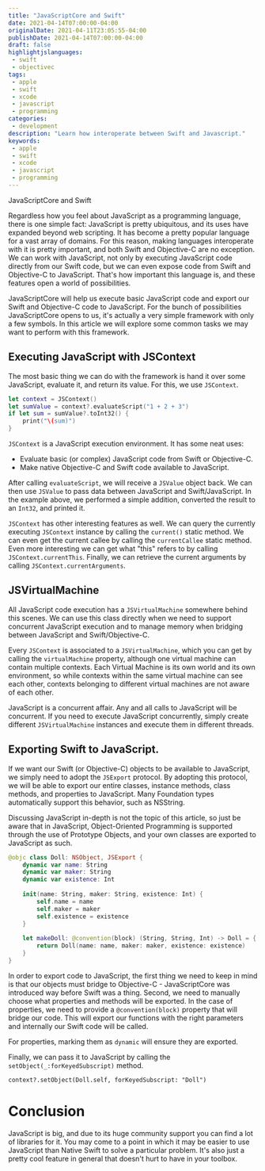 ```yaml
---
title: "JavaScriptCore and Swift"
date: 2021-04-14T07:00:00-04:00
originalDate: 2021-04-11T23:05:55-04:00
publishDate: 2021-04-14T07:00:00-04:00
draft: false
highlightjslanguages:
 - swift
 - objectivec
tags:
 - apple
 - swift
 - xcode
 - javascript
 - programming
categories:
 - development
description: "Learn how interoperate between Swift and Javascript."
keywords:
 - apple
 - swift
 - xcode
 - javascript
 - programming
---
```


JavaScriptCore and Swift

Regardless how you feel about JavaScript as a programming language, there is one simple fact: JavaScript is pretty ubiquitous, and its uses have expanded beyond web scripting. It has become a pretty popular language for a vast array of domains. For this reason, making languages interoperate with it is pretty important, and both Swift and Objective-C are no exception. We can work with JavaScript, not only by executing JavaScript code directly from our Swift code, but we can even expose code from Swift and Objective-C to JavaScript. That's how important this language is, and these features open a world of possibilities.

JavaScriptCore will help us execute basic JavaScript code and export our Swift and Objective-C code to JavaScript. For the bunch of possibilities JavaScriptCore opens to us, it's actually a very simple framework with only a few symbols. In this article we will explore some common tasks we may want to perform with this framework.

## Executing JavaScript with JSContext

The most basic thing we can do with the framework is hand it over some JavaScript, evaluate it, and return its value. For this, we use `JSContext`.

```swift
let context = JSContext()
let sumValue = context?.evaluateScript("1 + 2 + 3")
if let sum = sumValue?.toInt32() {
    print("\(sum)")
}
```

`JSContext` is a JavaScript execution environment. It has some neat uses:

* Evaluate basic (or complex) JavaScript code from Swift or Objective-C.
* Make native Objective-C and Swift code available to JavaScript.

After calling `evaluateScript`, we will receive a `JSValue` object back. We can then use `JSValue` to pass data between JavaScript and Swift/JavaScript. In the example above, we performed a simple addition, converted the result to an `Int32`, and printed it.

`JSContext` has other interesting features as well. We can query the currently executing `JSContext` instance by calling the `current()` static method. We can even get the current callee by calling the `currentCallee` static method. Even more interesting we can get what "this" refers to by calling `JSContext.currentThis`. Finally, we can retrieve the current arguments by calling `JSContext.currentArguments`.

## JSVirtualMachine

All JavaScript code execution has a `JSVirtualMachine` somewhere behind this scenes. We can use this class directly when we need to support concurrent JavaScript execution and to manage memory when bridging between JavaScript and Swift/Objective-C.

Every `JSContext` is associated to a `JSVirtualMachine`, which you can get by calling the `virtualMachine` property, although one virtual machine can contain multiple contexts. Each Virtual Machine is its own world and its own environment, so while contexts within the same virtual machine can see each other, contexts belonging to different virtual machines are not aware of each other.

JavaScript is a concurrent affair. Any and all calls to JavaScript will be concurrent. If you need to execute JavaScript concurrently, simply create different `JSVirtualMachine` instances and execute them in different threads.

## Exporting Swift to JavaScript.

If we want our Swift (or Objective-C) objects to be available to JavaScript, we simply need to adopt the `JSExport` protocol. By adopting this protocol, we will be able to export our entire classes, instance methods, class methods, and properties to JavaScript. Many Foundation types automatically support this behavior, such as NSString.

Discussing JavaScript in-depth is not the topic of this article, so just be aware that in JavaScript, Object-Oriented Programming is supported through the use of Prototype Objects, and your own classes are exported to JavaScript as such.

```Swift
@objc class Doll: NSObject, JSExport {
    dynamic var name: String
    dynamic var maker: String
    dynamic var existence: Int
    
    init(name: String, maker: String, existence: Int) {
        self.name = name
        self.maker = maker
        self.existence = existence
    }
    
    let makeDoll: @convention(block) (String, String, Int) -> Doll = { name, maker, existence in
        return Doll(name: name, maker: maker, existence: existence)
    }
}

```

In order to export code to JavaScript, the first thing we need to keep in mind is that our objects must bridge to Objective-C - JavaScriptCore was introduced way before Swift was a thing. Second, we need to manually choose what properties and methods will be exported. In the case of properties, we need to provide a `@convention(block)` property that will bridge our code. This will export our functions with the right parameters and internally our Swift code will be called.

For properties, marking them as `dynamic` will ensure they are exported.

Finally, we can pass it to JavaScript by calling the `setObject(_:forKeyedSubscript)` method.

```
context?.setObject(Doll.self, forKeyedSubscript: "Doll")
```

# Conclusion

JavaScript is big, and due to its huge community support you can find a lot of libraries for it. You may come to a point in which it may be easier to use JavaScript than Native Swift to solve a particular problem. It's also just a pretty cool feature in general that doesn't hurt to have in your toolbox.
